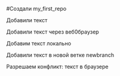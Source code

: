 #Создали my_first_repo

Добавили текст

Добавили текст через веб0браузер


Добавим текст локально

Добавили текст в новой ветке newbranch

 Разрешаем конфликт: текст в браузере
